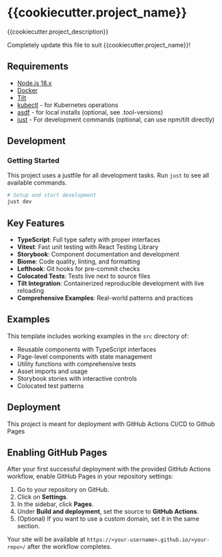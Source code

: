 # {{cookiecutter.project_name}}

{{cookiecutter.project_description}}

Completely update this file to suit {{cookiecutter.project_name}}!

## Requirements

- [Node.js 18.x](https://nodejs.org/)
- [Docker](https://www.docker.com/)
- [Tilt](https://docs.tilt.dev/install.html)
- [kubectl](https://kubernetes.io/docs/tasks/tools/) - for Kubernetes operations
- [asdf](https://asdf-vm.com) - for local installs (optional, see .tool-versions)
- [just](https://just.systems/man/en/) - For development commands (optional, can use npm/tilt directly)

## Development

### Getting Started

This project uses a justfile for all development tasks. Run `just` to see all available commands.

```bash
# Setup and start development
just dev
```

## Key Features

- **TypeScript**: Full type safety with proper interfaces
- **Vitest**: Fast unit testing with React Testing Library
- **Storybook**: Component documentation and development
- **Biome**: Code quality, linting, and formatting
- **Lefthook**: Git hooks for pre-commit checks
- **Colocated Tests**: Tests live next to source files
- **Tilt Integration**: Containerized reproducible development with live reloading
- **Comprehensive Examples**: Real-world patterns and practices

## Examples

This template includes working examples in the `src` directory of:
- Reusable components with TypeScript interfaces
- Page-level components with state management
- Utility functions with comprehensive tests
- Asset imports and usage
- Storybook stories with interactive controls
- Colocated test patterns

## Deployment

This project is meant for deployment with GitHub Actions CI/CD to Github Pages

## Enabling GitHub Pages

After your first successful deployment with the provided GitHub Actions workflow, enable GitHub Pages in your repository settings:

1. Go to your repository on GitHub.
2. Click on **Settings**.
3. In the sidebar, click **Pages**.
4. Under **Build and deployment**, set the source to **GitHub Actions**.
5. (Optional) If you want to use a custom domain, set it in the same section.

Your site will be available at `https://<your-username>.github.io/<your-repo>/` after the workflow completes.

